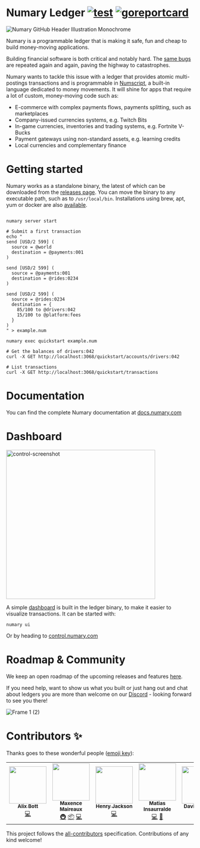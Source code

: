 # Numary Ledger [![test](https://github.com/numary/ledger/actions/workflows/main.yml/badge.svg)](https://github.com/numary/ledger/actions/workflows/main.yml) [![goreportcard](https://goreportcard.com/badge/github.com/numary/ledger)](https://goreportcard.com/report/github.com/numary/ledger) 

![Numary GitHub Header Illustration Monochrome](https://user-images.githubusercontent.com/1770991/134161854-03797c76-d580-4b15-b0cf-5f8ce0080efb.png)

Numary is a programmable ledger that is making it safe, fun and cheap to build money-moving applications.

Building financial software is both critical and notably hard. The [same bugs](https://medium.com/selency-tech-product/your-balance-is-0-30000000004-b6f7870bd32e) are repeated again and again, paving the highway to catastrophes.

Numary wants to tackle this issue with a ledger that provides atomic multi-postings transactions and is programmable in [Numscript](https://github.com/numary/machine), a built-in language dedicated to money movements. It will shine for apps that require a lot of custom, money-moving code such as:

* E-commerce with complex payments flows, payments splitting, such as marketplaces
* Company-issued currencies systems, e.g. Twitch Bits
* In-game currencies, inventories and trading systems, e.g. Fortnite V-Bucks
* Payment gateways using non-standard assets, e.g. learning credits
* Local currencies and complementary finance

# Getting started

Numary works as a standalone binary, the latest of which can be downloaded from the [releases page](https://github.com/numary/ledger/releases). You can move the binary to any executable path, such as to `/usr/local/bin`. Installations using brew, apt, yum or docker are also [available](https://docs.numary.com/docs/installation-1).

```SHELL

numary server start

# Submit a first transaction
echo "
send [USD/2 599] (
  source = @world
  destination = @payments:001
)

send [USD/2 599] (
  source = @payments:001
  destination = @rides:0234
)

send [USD/2 599] (
  source = @rides:0234
  destination = {
    85/100 to @drivers:042
    15/100 to @platform:fees
  }
)
" > example.num

numary exec quickstart example.num

# Get the balances of drivers:042
curl -X GET http://localhost:3068/quickstart/accounts/drivers:042

# List transactions
curl -X GET http://localhost:3068/quickstart/transactions
```

# Documentation

You can find the complete Numary documentation at [docs.numary.com](https://docs.numary.com)

# Dashboard

<img width="400" alt="control-screenshot" src="https://user-images.githubusercontent.com/1770991/126158742-393ac0d0-1048-4b57-a7fd-7381f3da2ca8.png">

A simple [dashboard](https://github.com/numary/control) is built in the ledger binary, to make it easier to visualize transactions. It can be started with:

```SHELL
numary ui
```

Or by heading to [control.numary.com](https://control.numary.com)

# Roadmap & Community

We keep an open roadmap of the upcoming releases and features [here](https://numary.notion.site/OSS-Roadmap-4535fa5716fb4f618027201afcc6f204).

If you need help, want to show us what you built or just hang out and chat about ledgers you are more than welcome on our [Discord](https://discord.gg/xyHvcbzk4w) - looking forward to see you there!

![Frame 1 (2)](https://user-images.githubusercontent.com/1770991/134163361-d86c5728-6075-4510-8de7-06df1f6ed740.png)

# Contributors ✨

Thanks goes to these wonderful people ([emoji key](https://allcontributors.org/docs/en/emoji-key)):

<!-- ALL-CONTRIBUTORS-LIST:START - Do not remove or modify this section -->
<!-- prettier-ignore-start -->
<!-- markdownlint-disable -->
<table>
  <tr>
    <td align="center"><a href="https://github.com/Azorlogh"><img src="https://avatars.githubusercontent.com/u/17968319?v=4?s=100" width="100px;" alt=""/><br /><sub><b>Alix Bott</b></sub></a><br /><a href="https://github.com/numary/ledger/commits?author=Azorlogh" title="Code">💻</a></td>
    <td align="center"><a href="https://www.flemzord.fr/"><img src="https://avatars.githubusercontent.com/u/1952914?v=4?s=100" width="100px;" alt=""/><br /><sub><b>Maxence Maireaux</b></sub></a><br /><a href="#infra-flemzord" title="Infrastructure (Hosting, Build-Tools, etc)">🚇</a> <a href="#platform-flemzord" title="Packaging/porting to new platform">📦</a> <a href="https://github.com/numary/ledger/commits?author=flemzord" title="Code">💻</a></td>
    <td align="center"><a href="https://github.com/henry-jackson"><img src="https://avatars.githubusercontent.com/u/34102861?v=4?s=100" width="100px;" alt=""/><br /><sub><b>Henry Jackson</b></sub></a><br /><a href="https://github.com/numary/ledger/commits?author=henry-jackson" title="Code">💻</a></td>
    <td align="center"><a href="https://matias.insaurral.de/"><img src="https://avatars.githubusercontent.com/u/20110?v=4?s=100" width="100px;" alt=""/><br /><sub><b>Matias Insaurralde</b></sub></a><br /><a href="https://github.com/numary/ledger/commits?author=matiasinsaurralde" title="Code">💻</a> <a href="https://github.com/numary/ledger/pulls?q=is%3Apr+reviewed-by%3Amatiasinsaurralde" title="Reviewed Pull Requests">👀</a></td>
    <td align="center"><a href="https://github.com/S0c5"><img src="https://avatars.githubusercontent.com/u/5241972?v=4?s=100" width="100px;" alt=""/><br /><sub><b>David barinas</b></sub></a><br /><a href="https://github.com/numary/ledger/commits?author=S0c5" title="Code">💻</a></td>
    <td align="center"><a href="https://github.com/djimnz"><img src="https://avatars.githubusercontent.com/u/949997?v=4?s=100" width="100px;" alt=""/><br /><sub><b>David Jimenez</b></sub></a><br /><a href="https://github.com/numary/ledger/commits?author=djimnz" title="Code">💻</a></td>
    <td align="center"><a href="http://32b6.com/"><img src="https://avatars.githubusercontent.com/u/1770991?v=4?s=100" width="100px;" alt=""/><br /><sub><b>Clément Salaün</b></sub></a><br /><a href="#ideas-altitude" title="Ideas, Planning, & Feedback">🤔</a></td>
  </tr>
</table>

<!-- markdownlint-restore -->
<!-- prettier-ignore-end -->

<!-- ALL-CONTRIBUTORS-LIST:END -->

This project follows the [all-contributors](https://github.com/all-contributors/all-contributors) specification. Contributions of any kind welcome!